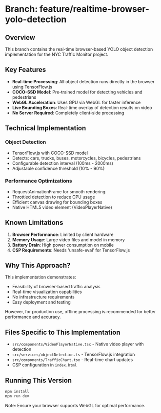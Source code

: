 # Branch: feature/realtime-browser-yolo-detection

## Overview

This branch contains the real-time browser-based YOLO object detection implementation for the NYC Traffic Monitor project.

## Key Features

- **Real-time Processing**: All object detection runs directly in the browser using TensorFlow.js
- **COCO-SSD Model**: Pre-trained model for detecting vehicles and pedestrians
- **WebGL Acceleration**: Uses GPU via WebGL for faster inference
- **Live Bounding Boxes**: Real-time overlay of detection results on video
- **No Server Required**: Completely client-side processing

## Technical Implementation

### Object Detection
- TensorFlow.js with COCO-SSD model
- Detects: cars, trucks, buses, motorcycles, bicycles, pedestrians
- Configurable detection interval (100ms - 2000ms)
- Adjustable confidence threshold (10% - 90%)

### Performance Optimizations
- RequestAnimationFrame for smooth rendering
- Throttled detection to reduce CPU usage
- Efficient canvas drawing for bounding boxes
- Native HTML5 video element (VideoPlayerNative)

## Known Limitations

1. **Browser Performance**: Limited by client hardware
2. **Memory Usage**: Large video files and model in memory
3. **Battery Drain**: High power consumption on mobile
4. **CSP Requirements**: Needs 'unsafe-eval' for TensorFlow.js

## Why This Approach?

This implementation demonstrates:
- Feasibility of browser-based traffic analysis
- Real-time visualization capabilities
- No infrastructure requirements
- Easy deployment and testing

However, for production use, offline processing is recommended for better performance and accuracy.

## Files Specific to This Implementation

- `src/components/VideoPlayerNative.tsx` - Native video player with detection
- `src/services/objectDetection.ts` - TensorFlow.js integration
- `src/components/TrafficChart.tsx` - Real-time chart updates
- CSP configuration in `index.html`

## Running This Version

```bash
npm install
npm run dev
```

Note: Ensure your browser supports WebGL for optimal performance.